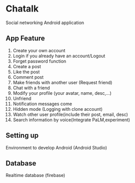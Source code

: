 # Chatalk
Social networking Android application
## App Feature
  1.  Create your own account
  2.  Login if you already have an account/Logout
  3.  Forget password function
  4.  Create a post
  5.  Like the post
  6.  Comment post
  7.  Make friends with another user (Request friend)
  8.  Chat with a friend
  9.  Modify your profile (your avatar, name, desc,...)
  10.  Unfriend
  11.  Notification messages come
  12.  Hidden mode (Logging with clone account)
  13.  Watch other user profile(include their post, email, desc)
  14.  Search information by voice(Integrate PaLM,experiment)
## Setting up
  Environment to develop Android (Android Studio)
## Database
  Realtime database (firebase)




